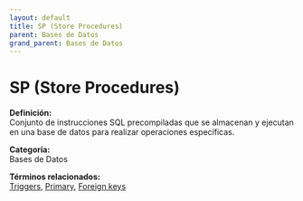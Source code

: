 ```yaml
---
layout: default
title: SP (Store Procedures)
parent: Bases de Datos
grand_parent: Bases de Datos
---
```


# SP (Store Procedures)

**Definición:**  
Conjunto de instrucciones SQL precompiladas que se almacenan y ejecutan en una base de datos para realizar operaciones específicas.

**Categoría:**  
Bases de Datos  

  


**Términos relacionados:**  
[Triggers](https://maleniski.github.io/diccionario-angl-tec-mx/docs/bases-de-datos/triggers.html), [Primary](https://maleniski.github.io/diccionario-angl-tec-mx/docs/bases-de-datos/primary.html), [Foreign keys](https://maleniski.github.io/diccionario-angl-tec-mx/docs/bases-de-datos/foreign-keys.html)
